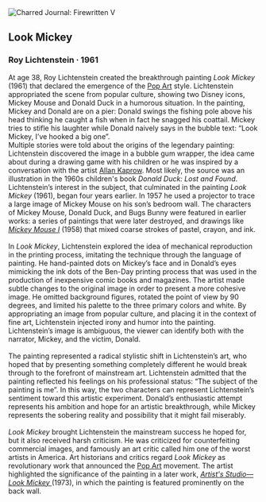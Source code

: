 <div class="artwork-of-the-day">
  <div class="container">
    <div class="img-wrapper">
      <img
        src="https://uploads6.wikiart.org/images/roy-lichtenstein/look-mickey-1961(1).jpg"
        alt="Charred Journal: Firewritten V" />
    </div>
    <div class="artwork-detail">
      <div class="artwork-origin"> 
        <h2 class="artwork-name">Look Mickey</h2>
        <h3 class="artist">
          Roy Lichtenstein
                    ·  1961
        </h3>
      </div>
      <p class="description">
        <span class="artwork-description-text ng-binding" ng-bind-html="viewModel.ArtworkOfTheDay.Description | unsafe">At age 38, Roy Lichtenstein created the breakthrough painting <i>Look Mickey</i> (1961) that declared the emergence of the <a target="_blank" href="https://www.wikiart.org/en/paintings-by-style/pop-art">Pop Art</a> style. Lichtenstein appropriated the scene from popular culture, showing two Disney icons, Mickey Mouse and Donald Duck in a humorous situation. In the painting, Mickey and Donald are on a pier: Donald swings the fishing pole above his head thinking he caught a fish when in fact he snagged his coattail. Mickey tries to stifle his laughter while Donald naively says in the bubble text: “Look Mickey, I’ve hooked a big one”.<br>Multiple stories were told about the origins of the legendary painting: Lichtenstein discovered the image in a bubble gum wrapper, the idea came about during a drawing game with his children or he was inspired by a conversation with the artist <a target="_blank" href="https://www.wikiart.org/en/allan-kaprow">Allan Kaprow</a>. Most likely, the source was an illustration in the 1960s children's book <i>Donald Duck: Lost and Found</i>. Lichtenstein’s interest in the subject, that culminated in the painting <i>Look Mickey</i> (1961), began four years earlier. In 1957 he used a projector to trace a large image of Mickey Mouse on his son’s bedroom wall. The characters of Mickey Mouse, Donald Duck, and Bugs Bunny were featured in earlier works: a series of paintings that were later destroyed, and drawings like <a target="_blank" href="https://www.wikiart.org/en/roy-lichtenstein/mickey-mouse-i-1958"><i>Mickey Mouse I</i></a> (1958) that mixed coarse strokes of pastel, crayon, and ink.<br><br>In <i>Look Mickey</i>, Lichtenstein explored the idea of mechanical reproduction in the printing process, imitating the technique through the language of painting. He hand-painted dots on Mickey’s face and in Donald’s eyes mimicking the ink dots of the Ben-Day printing process that was used in the production of inexpensive comic books and magazines. The artist made subtle changes to the original image in order to present a more cohesive image. He omitted background figures, rotated the point of view by 90 degrees, and limited his palette to the three primary colors and white. By appropriating an image from popular culture, and placing it in the context of fine art, Lichtenstein injected irony and humor into the painting. Lichtenstein’s image is ambiguous, the viewer can identify both with the narrator, Mickey, and the victim, Donald.<br><br>The painting represented a radical stylistic shift in Lichtenstein’s art, who hoped that by presenting something completely different he would break through to the forefront of mainstream art. Lichtenstein admitted that the painting reflected his feelings on his professional status: “The subject of the painting is me”. In this way, the two characters can represent Lichtenstein’s sentiment toward this artistic experiment. Donald’s enthusiastic attempt represents his ambition and hope for an artistic breakthrough, while Mickey represents the sobering reality and possibility that it might fail miserably.<br><br><i>Look Mickey</i> brought Lichtenstein the mainstream success he hoped for, but it also received harsh criticism. He was criticized for counterfeiting commercial images, and famously an art critic called him one of the worst artists in America. Art historians and critics regard <i>Look Mickey</i> as revolutionary work that announced the <a target="_blank" href="https://www.wikiart.org/en/artists-by-art-movement/pop-art">Pop Art</a> movement. The artist highlighted the significance of the painting in a later work, <a target="_blank" href="https://www.wikiart.org/en/roy-lichtenstein/artists-studio-look-mickey-1973"><i>Artist's Studio—Look Mickey </i></a> (1973), in which the painting is featured prominently on the back wall.</span>
                        <div class="text-shadow-container" ng-show="showShadow" style=""></div>
      </p>
    </div>
  </div>

</div>
